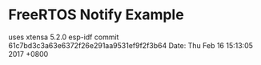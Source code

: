 # FreeRTOS Notify Example

uses
xtensa 5.2.0
esp-idf commit 61c7bd3c3a63e6372f26e291aa9531ef9f2f3b64 Date:   Thu Feb 16 15:13:05 2017 +0800
